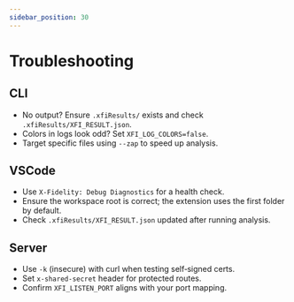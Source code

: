 ```yaml
---
sidebar_position: 30
---
```


# Troubleshooting

## CLI

- No output? Ensure `.xfiResults/` exists and check `.xfiResults/XFI_RESULT.json`.
- Colors in logs look odd? Set `XFI_LOG_COLORS=false`.
- Target specific files using `--zap` to speed up analysis.

## VSCode

- Use `X‑Fidelity: Debug Diagnostics` for a health check.
- Ensure the workspace root is correct; the extension uses the first folder by default.
- Check `.xfiResults/XFI_RESULT.json` updated after running analysis.

## Server

- Use `-k` (insecure) with curl when testing self‑signed certs.
- Set `x-shared-secret` header for protected routes.
- Confirm `XFI_LISTEN_PORT` aligns with your port mapping.

